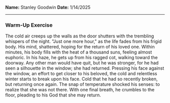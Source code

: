 **Name:** Stanley Goodwin
**Date:** 1/14/2025

---
### Warm-Up Exercise
The cold air creeps up the walls as the door shutters with the trembling whispers of the night.  "Just one more hour," as the life fades from his frigid body.  His mind, shattered, hoping for the return of his loved one.  Within minutes, his body fills with the heat of a thousand suns, feeling almost euphoric.  In his haze, he gets up from his ragged cot, walking toward the doorway.  Any other man would have quit, but he was stronger, for he had seen a silhouette in the window;  she had returned. Pressing his face against the window, an effort to get closer to his beloved, the cold and relentless winter starts to break upon his face.  Cold that he had so recently broken, but returning once again.  The snap of temperature shocked his senses: to realize that she was not there.  With one final breath, he crumbles to the floor, pleading to his God that she may return.
